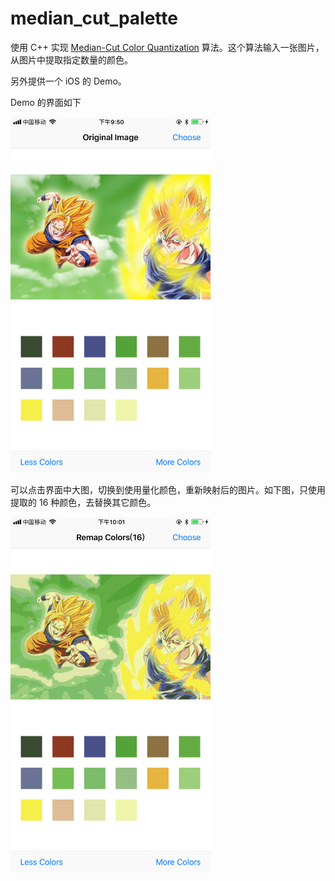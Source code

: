 <h1>median_cut_palette</h1>

使用 C++ 实现 [Median-Cut Color Quantization](http://collaboration.cmc.ec.gc.ca/science/rpn/biblio/ddj/Website/articles/DDJ/1994/9409/9409e/9409e.htm) 算法。这个算法输入一张图片，从图片中提取指定数量的颜色。

另外提供一个 iOS 的 Demo。

Demo 的界面如下

<img alt="ui-preview" src="./ui-preview.jpeg" width="320">

可以点击界面中大图，切换到使用量化颜色，重新映射后的图片。如下图，只使用提取的 16 种颜色，去替换其它颜色。

<img alt="ui-preview" src="./ui-preview2.jpeg" width="320">
